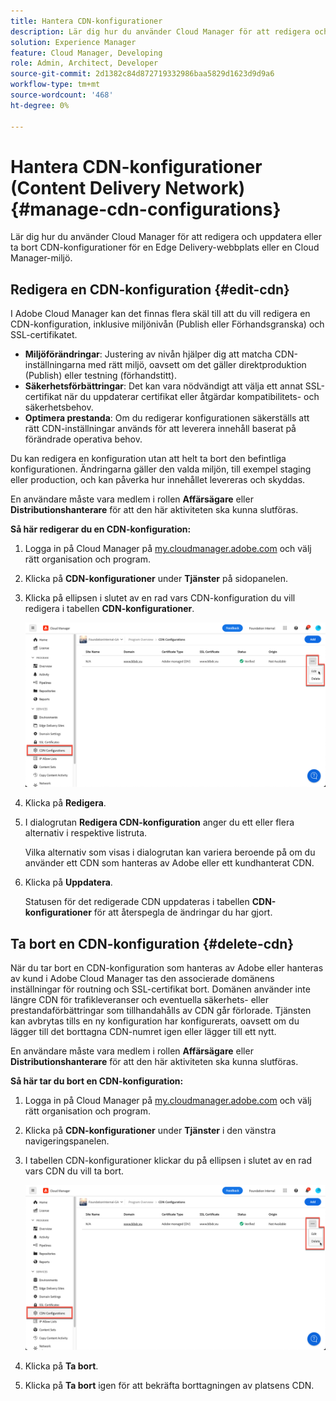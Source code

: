 ```yaml
---
title: Hantera CDN-konfigurationer
description: Lär dig hur du använder Cloud Manager för att redigera och uppdatera eller ta bort CDN-konfigurationer för en Edge Delivery-webbplats eller en Cloud Manager-miljö.
solution: Experience Manager
feature: Cloud Manager, Developing
role: Admin, Architect, Developer
source-git-commit: 2d1382c84d872719332986baa5829d1623d9d9a6
workflow-type: tm+mt
source-wordcount: '468'
ht-degree: 0%

---
```



# Hantera CDN-konfigurationer (Content Delivery Network) {#manage-cdn-configurations}

Lär dig hur du använder Cloud Manager för att redigera och uppdatera eller ta bort CDN-konfigurationer för en Edge Delivery-webbplats eller en Cloud Manager-miljö.

## Redigera en CDN-konfiguration {#edit-cdn}

I Adobe Cloud Manager kan det finnas flera skäl till att du vill redigera en CDN-konfiguration, inklusive miljönivån (Publish eller Förhandsgranska) och SSL-certifikatet.

* **Miljöförändringar**: Justering av nivån hjälper dig att matcha CDN-inställningarna med rätt miljö, oavsett om det gäller direktproduktion (Publish) eller testning (förhandstitt).
* **Säkerhetsförbättringar**: Det kan vara nödvändigt att välja ett annat SSL-certifikat när du uppdaterar certifikat eller åtgärdar kompatibilitets- och säkerhetsbehov.
* **Optimera prestanda**: Om du redigerar konfigurationen säkerställs att rätt CDN-inställningar används för att leverera innehåll baserat på förändrade operativa behov.

Du kan redigera en konfiguration utan att helt ta bort den befintliga konfigurationen. Ändringarna gäller den valda miljön, till exempel staging eller production, och kan påverka hur innehållet levereras och skyddas.

En användare måste vara medlem i rollen **Affärsägare** eller **Distributionshanterare** för att den här aktiviteten ska kunna slutföras.

**Så här redigerar du en CDN-konfiguration:**

1. Logga in på Cloud Manager på [my.cloudmanager.adobe.com](https://my.cloudmanager.adobe.com/) och välj rätt organisation och program.
1. Klicka på **CDN-konfigurationer** under **Tjänster** på sidopanelen.
1. Klicka på ellipsen i slutet av en rad vars CDN-konfiguration du vill redigera i tabellen **CDN-konfigurationer**.

   ![Redigera en CDN-konfiguration](/help/implementing/cloud-manager/assets/cdn-config-edit.png)

1. Klicka på **Redigera**.
1. I dialogrutan **Redigera CDN-konfiguration** anger du ett eller flera alternativ i respektive listruta.

   Vilka alternativ som visas i dialogrutan kan variera beroende på om du använder ett CDN som hanteras av Adobe eller ett kundhanterat CDN.

1. Klicka på **Uppdatera**.

   Statusen för det redigerade CDN uppdateras i tabellen **CDN-konfigurationer** för att återspegla de ändringar du har gjort.

## Ta bort en CDN-konfiguration {#delete-cdn}

När du tar bort en CDN-konfiguration som hanteras av Adobe eller hanteras av kund i Adobe Cloud Manager tas den associerade domänens inställningar för routning och SSL-certifikat bort. Domänen använder inte längre CDN för trafikleveranser och eventuella säkerhets- eller prestandaförbättringar som tillhandahålls av CDN går förlorade. Tjänsten kan avbrytas tills en ny konfiguration har konfigurerats, oavsett om du lägger till det borttagna CDN-numret igen eller lägger till ett nytt.

En användare måste vara medlem i rollen **Affärsägare** eller **Distributionshanterare** för att den här aktiviteten ska kunna slutföras.

**Så här tar du bort en CDN-konfiguration:**

1. Logga in på Cloud Manager på [my.cloudmanager.adobe.com](https://my.cloudmanager.adobe.com/) och välj rätt organisation och program.

1. Klicka på **CDN-konfigurationer** under **Tjänster** i den vänstra navigeringspanelen.

1. I tabellen CDN-konfigurationer klickar du på ellipsen i slutet av en rad vars CDN du vill ta bort.

   ![Tar bort en CDN-konfiguration](/help/implementing/cloud-manager/assets/cdn-config-delete.png)

1. Klicka på **Ta bort**.
1. Klicka på **Ta bort** igen för att bekräfta borttagningen av platsens CDN.


